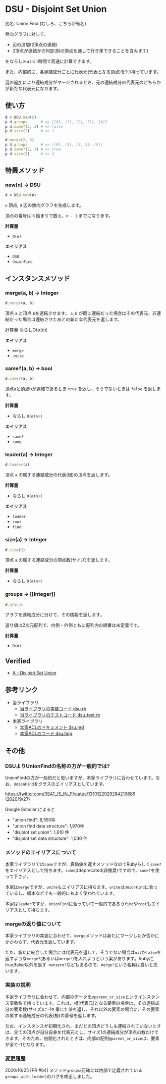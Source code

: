 # DSU - Disjoint Set Union

別名: Union Find (むしろ、こちらが有名)

無向グラフに対して、

- 辺の追加(2頂点の連結)
- 2頂点が連結かの判定(別の頂点を通して行き来できることを含みます)

をならし`O(α(n))`時間で高速に計算できます。


また、内部的に、各連結成分ごとに代表元(代表となる頂点)を1つ持っています。

辺の追加により連結成分がマージされるとき、元の連結成分の代表元のどちらかが新たな代表元になります。

## 使い方

```rb
d = DSU.new(5)
p d.groups      # => [[0], [1], [2], [3], [4]]
p d.same?(2, 3) # => false
p d.size(2)     # => 1

d.merge(2, 3)
p d.groups      # => [[0], [1], [2, 3], [4]]
p d.same?(2, 3) # => true
p d.size(2)     # => 2
```

## 特異メソッド

### new(n) -> DSU

```rb
d = DSU.new(n)
```

`n` 頂点, `0` 辺の無向グラフを生成します。

頂点の番号は `0` 始まりで数え、`n - 1` までになります。

**計算量**

- `O(n)`


**エイリアス**

- `DSU`
- `UnionFind`

## インスタンスメソッド

### merge(a, b) -> Integer

```rb
d.merge(a, b)
```

頂点 `a` と頂点 `b`を連結させます。
`a`, `b` が既に連結だった場合はその代表元、非連結だった場合は連結させたあとの新たな代表元を返します。

計算量 ならしO(α(n))

**エイリアス**

- `merge`
- `unite`

### same?(a, b) -> bool

```rb
d.same?(a, b)
```

頂点aと頂点bが連結であるとき `true` を返し、そうでないときは `false` を返します。

**計算量**

- ならし `O(α(n))`

**エイリアス**

- `same?`
- `same`

### leader(a) -> Integer

```rb
d.leader(a)
```

頂点 `a` の属する連結成分の代表(根)の頂点を返します。

**計算量**

- ならし `O(α(n))`

**エイリアス**

- `leader`
- `root`
- `find`

### size(a) -> Integer

```rb
d.size(3)
```

頂点 `a` の属する連結成分の頂点数(サイズ)を返します。

**計算量**

- ならし `O(α(n))`

### groups -> [[Integer]]

```rb
d.groups
```

グラフを連結成分に分けて、その情報を返します。

返り値は2次元配列で、内側・外側ともに配列内の順番は未定義です。

**計算量**

- `O(n)`

## Verified

- [A - Disjoint Set Union](https://atcoder.jp/contests/practice2/tasks/practice2_a)

## 参考リンク

- 当ライブラリ
  - [当ライブラリの実装コード dsu.rb](https://github.com/universato/ac-library-rb/blob/main/lib/dsu.rb)
  - [当ライブラリのテストコード dsu_test.rb](https://github.com/universato/ac-library-rb/blob/main/test/dsu_test.rb)
- 本家ライブラリ
  - [本家ACLのドキュメント dsu.md](https://github.com/atcoder/ac-library/blob/master/document_ja/dsu.md)
  - [本家ACLのコード dsu.hpp](https://github.com/atcoder/ac-library/blob/master/atcoder/dsu.hpp)

## その他

### DSUよりUnionFindの名称の方が一般的では?

UnionFindの方が一般的だと思いますが、本家ライブラリに合わせています。なお、`UnionFind`をクラスのエイリアスとしています。

https://twitter.com/3SAT_IS_IN_P/status/1310122929284210689 (2020/9/27)

Google Scholar によると
- "union find": 8,550件
- "union find data structure": 1,970件
- "disjoint set union": 1,610 件
- "disjoint set data structure": 1,030 件

### メソッドのエイリアスについて

本家ライブラリでは`same`ですが、真偽値を返すメソッドなのでRubyらしく`same?`をエイリアスとして持ちます。`same`はdeprecated(非推奨)ですので、`same?`を使って下さい。

本家は`merge`ですが、`unite`もエイリアスに持ちます。`unite`は`UnionFind`に合っているし、蟻本などでも一般的にもよく使われています。

本家は`leader`ですが、`UnionFind`に合っていて一般的であろう`find`や`root`もエイリアスとして持ちます。

### mergeの返り値について

本家ライブラリの実装に合わせて、`merge`メソッドは新たにマージしたか否かにかかわらず、代表元を返しています。

ただ、新たに結合した場合には代表元を返して、そうでない場合は`nil`か`false`を返すような`merge?`(あるいは`merge!`)を入れようという案があります。Rubyに, true/false以外を返す` nonzero?`などもあるので、`merge?`という名称は良いと思います。

### 実装の説明

本家ライブラリに合わせて、内部のデータを`@parent_or_size`というインスタンス変数名で持っています。これは、根(代表元)となる要素の場合は、その連結成分の要素数(サイズ)に-1を乗じた値を返し、それ以外の要素の場合に、その要素の属する連結成分の代表(根)の番号を返します。

なお、インスタンスが初期化され、まだどの頂点どうしも連結されていないときは、全ての頂点が自分自身を代表元とし、サイズ1の連結成分が頂点の数だけできます。そのため、初期化されたときは、内部の配列`@parent_or_size`は、要素が全て-1となります。

### 変更履歴

2020/10/25 [PR #64] メソッド`groups`(正確には内部で定義されている`groups_with_leader`)のバグを修正しました。
